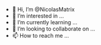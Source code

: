 - 👋 Hi, I’m @NicolasMatrix
- 👀 I’m interested in ...
- 🌱 I’m currently learning ...
- 💞️ I’m looking to collaborate on ...
- 📫 How to reach me ...

<!---
NicolasMatrix/NicolasMatrix is a ✨ special ✨ repository because its `README.md` (this file) appears on your GitHub profile.
You can click the Preview link to take a look at your changes.
--->
